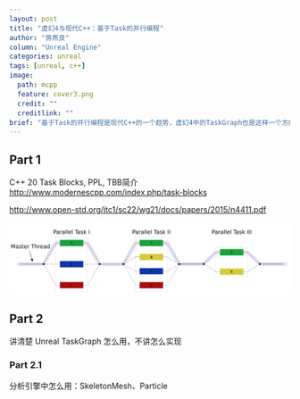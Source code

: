 ```yaml
---
layout: post
title: "虚幻4与现代C++：基于Task的并行编程"
author: "房燕良"
column: "Unreal Engine"
categories: unreal
tags: [unreal, c++]
image:
  path: mcpp
  feature: cover3.png
  credit: ""
  creditlink: ""
brief: "基于Task的并行编程是现代C++的一个趋势，虚幻4中的TaskGraph也是这样一个方向。这个博客就讲一下 TaskGraph 怎么用。"
---
```


## Part 1
C++ 20 Task Blocks, PPL, TBB简介
http://www.modernescpp.com/index.php/task-blocks

http://www.open-std.org/jtc1/sc22/wg21/docs/papers/2015/n4411.pdf

![task-blocks](/assets/img/mcpp/fork_join.png)

## Part 2
讲清楚 Unreal TaskGraph 怎么用，不讲怎么实现

### Part 2.1
分析引擎中怎么用：SkeletonMesh、Particle
